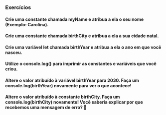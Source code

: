 ### Exercícios

#### Crie uma constante chamada myName e atribua a ela o seu nome (Exemplo: Carolina).
#### Crie uma constante chamada birthCity e atribua a ela a sua cidade natal.
#### Crie uma variável let chamada birthYear e atribua a ela o ano em que você nasceu.
#### Utilize o console.log() para imprimir as constantes e variáveis que você criou.
#### Altere o valor atribuído à variável birthYear para 2030. Faça um console.log(birthYear) novamente para ver o que acontece!
#### Altere o valor atribuído à constante birthCity. Faça um console.log(birthCity) novamente! Você saberia explicar por que recebemos uma mensagem de erro? 🤔
